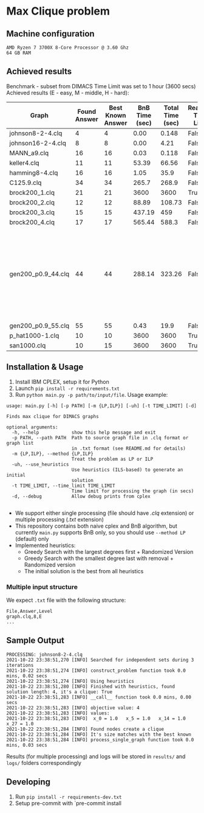 # Max Clique problem

## Machine configuration
```
AMD Ryzen 7 3700X 8-Core Processor @ 3.60 Ghz
64 GB RAM
```

## Achieved results
Benchmark - subset from DIMACS
Time Limit was set to 1 hour (3600 secs)
Achieved results (E - easy, M - middle, H - hard):

| Graph              	| Found Answer 	| Best Known Answer 	| BnB Time (sec) 	| Total Time (sec) 	| Reached Time Limit 	| Difficult 	| Notes                                                                                                                    	|
|--------------------	|--------------	|-------------------	|----------------	|------------------	|--------------------	|-----------	|--------------------------------------------------------------------------------------------------------------------------	|
| johnson8-2-4.clq   	| 4            	| 4                 	| 0.00           	| 0.148            	| False              	| E         	|                                                                                                                          	|
| johnson16-2-4.clq  	| 8            	| 8                 	| 0.00           	| 4.21             	| False              	| E         	|                                                                                                                          	|
| MANN_a9.clq        	| 16           	| 16                	| 0.03           	| 0.118            	| False              	| E         	|                                                                                                                          	|
| keller4.clq        	| 11           	| 11                	| 53.39          	| 66.56            	| False              	| E         	|                                                                                                                          	|
| hamming8-4.clq     	| 16           	| 16                	| 1.05           	| 35.9             	| False              	| E         	|                                                                                                                          	|
| C125.9.clq         	| 34           	| 34                	| 265.7          	| 268.9            	| False              	| M         	|                                                                                                                          	|
| brock200_1.clq     	| 21           	| 21                	| 3600           	| 3600             	| True               	| M         	|                                                                                                                          	|
| brock200_2.clq     	| 12           	| 12                	| 88.89          	| 108.73           	| False              	| M         	|                                                                                                                          	|
| brock200_3.clq     	| 15           	| 15                	| 437.19         	| 459              	| False              	| M         	|                                                                                                                          	|
| brock200_4.clq     	| 17           	| 17                	| 565.44         	| 588.3            	| False              	| M         	|                                                                                                                          	|
| gen200_p0.9_44.clq 	| 44           	| 44                	| 288.14         	| 323.26           	| False              	| M         	| Hard-coded number of independent set searching iterations to 50 as with default strategy it out of time limit (see logs) 	|
| gen200_p0.9_55.clq 	| 55           	| 55                	| 0.43           	| 19.9             	| False              	| M         	|                                                                                                                          	|
| p_hat1000-1.clq    	| 10           	| 10                	| 3600           	| 3600             	| True               	| M         	|                                                                                                                          	|
| san1000.clq        	| 10           	| 15                	| 3600           	| 3600             	| True               	| M         	|                                                                                                                          	|


## Installation & Usage
1. Install IBM CPLEX, setup it for Python
2. Launch `pip install -r requirements.txt`
3. Run `python main.py -p path/to/input/file`. Usage example:
```
usage: main.py [-h] [-p PATH] [-m {LP,ILP}] [-uh] [-t TIME_LIMIT] [-d]

Finds max clique for DIMACS graphs

optional arguments:
  -h, --help            show this help message and exit
  -p PATH, --path PATH  Path to source graph file in .clq format or graph list
                        in .txt format (see README.md for details)
  -m {LP,ILP}, --method {LP,ILP}
                        Treat the problem as LP or ILP
  -uh, --use_heuristics
                        Use heuristics (ILS-based) to generate an initial
                        solution
  -t TIME_LIMIT, --time_limit TIME_LIMIT
                        Time limit for processing the graph (in secs)
  -d, --debug           Allow debug prints from cplex


```
- We support either single processing (file should have *.clq* extension) or multiple processing (*.txt* extension)
- This repository contains both naive cplex and BnB algorithm, but currently `main.py` supports BnB only, so you should use `--method LP` (default) only
- Implemented heuristics:
  - Greedy Search with the largest degrees first + Randomized Version
  - Greedy Search with the smallest degree last with removal + Randomized version
  - The initial solution is the best from all heuristics
### Multiple input structure
  We expect `.txt` file with the following structure:
```
File,Answer,Level
graph.clq,8,E
...
```
## Sample Output
```
PROCESSING: johnson8-2-4.clq
2021-10-22 23:38:51,270 [INFO] Searched for independent sets during 3 iterations
2021-10-22 23:38:51,274 [INFO] construct_problem function took 0.0 mins, 0.02 secs
2021-10-22 23:38:51,274 [INFO] Using heuristics
2021-10-22 23:38:51,280 [INFO] Finished with heuristics, found solution length: 4, it's a clique: True
2021-10-22 23:38:51,283 [INFO] __call__ function took 0.0 mins, 0.00 secs
2021-10-22 23:38:51,283 [INFO] objective value: 4
2021-10-22 23:38:51,283 [INFO] values:
2021-10-22 23:38:51,283 [INFO] 	x_0 = 1.0 	x_5 = 1.0 	x_14 = 1.0 	x_27 = 1.0
2021-10-22 23:38:51,284 [INFO] Found nodes create a clique
2021-10-22 23:38:51,284 [INFO] It's size matches with the best known
2021-10-22 23:38:51,284 [INFO] process_single_graph function took 0.0 mins, 0.03 secs
```
Results (for multiple processing) and logs will be stored in `results/` and `logs/` folders correspondingly
## Developing
1. Run `pip install -r requirements-dev.txt`
2. Setup pre-commit with `pre-commit install
